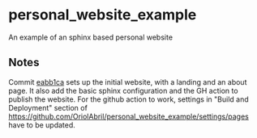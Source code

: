 # personal_website_example
An example of an sphinx based personal website


## Notes

Commit [eabb1ca](https://github.com/OriolAbril/personal_website_example/commit/eabb1cad59f7cef0eac507acb576b610caa1ef24)
sets up the initial website, with a landing and an about page. It also add the basic sphinx
configuration and the GH action to publish the website. For the github action to work,
settings in "Build and Deployment" section of
https://github.com/OriolAbril/personal_website_example/settings/pages have to be updated.
